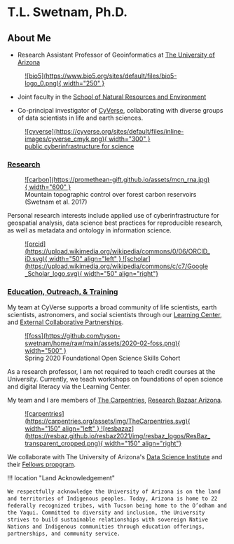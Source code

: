 # T.L. Swetnam, Ph.D. 


## About Me

* Research Assistant Professor of Geoinformatics at [The University of Arizona](https://www.bio5.org/people/tyson-l-swetnam) 

<figure markdown> 
  <a href="http://bio5.org/" rel="bio5">![bio5](https://www.bio5.org/sites/default/files/bio5-logo_0.png){ width="250" }
  </a>
</figure>

   * Joint faculty in the [School of Natural Resources and Environment](https://snre.arizona.edu)

* Co-principal investigator of [CyVerse](https://cyverse.org), collaborating with diverse groups of data scientists in life and earth sciences.

<figure markdown> 
  <a href="http://cyverse.org/" target="blank" rel="cyverse homepages">![cyverse](https://cyverse.org/sites/default/files/inline-images/cyverse_cmyk.png){ width="300" }
    <figcaption>public cyberinfrastructure for science</figcaption>
  </a>
</figure>

### [Research](./current_projects/)

<figure markdown>
  <a href="https://esajournals.onlinelibrary.wiley.com/doi/10.1002/ecs2.1797" target="blank" rel="carbon">![carbon](https://promethean-gift.github.io/assets/mcn_rna.jpg){ width="600" } </a>
    <figcaption>Mountain topographic control over forest carbon reservoirs (Swetnam et al. 2017)</figcaption>
</figure>

Personal research interests include applied use of cyberinfrastructure for geospatial analysis, data science best practices for reproducible research, as well 
as metadata and ontology in information science.

<figure markdown>
  <a href="http://orcid.org/0000-0002-6639-7181" target="blank" rel="orcid">![orcid](https://upload.wikimedia.org/wikipedia/commons/0/06/ORCID_iD.svg){ width="50" align="left" } </a>  <a href="https://scholar.google.com/citations?user=nanIeAYAAAAJ&hl=en" rel="Google Scholar Profile">![scholar](https://upload.wikimedia.org/wikipedia/commons/c/c7/Google_Scholar_logo.svg){ width="50" align="right"}
  </a>
</figure>

### [Education, Outreach, & Training](./teaching/)

My team at CyVerse supports a broad community of life scientists, earth scientists, astronomers, and social scientists through our [Learning Center](https://learning.cyverse.org), and [External Collaborative Partnerships](https://cyverse.org/ecp).

<figure markdown>
  <a href="https://learning.cyverse.org" target="blank" rel="foss">![foss](https://github.com/tyson-swetnam/home/raw/main/assets/2020-02-foss.png){ width="500" } </a>
    <figcaption>Spring 2020 Foundational Open Science Skills Cohort</figcaption>
</figure>

As a research professor, I am not required to teach credit courses at the University. Currently, we teach workshops on foundations of open science and digital literacy via the Learning Center.

My team and I are members of [The Carpentries](https://carpentries.org), [Research Bazaar Arizona](https://researchbazaar.arizona.edu/).

<figure markdown>
  <a href="https://carpentries.org/" target="blank" rel="carpentries">![carpentries](https://carpentries.org/assets/img/TheCarpentries.svg){ width="150" align="left" } </a>  <a href="https://researchbazaar.arizona.edu/" rel="resbazaz">![resbazaz](https://resbaz.github.io/resbaz2021/img/resbaz_logos/ResBaz_transparent_cropped.png){ width="150" align="right"}
  </a>
</figure>

We collaborate with The University of Arizona's [Data Science Institute](https://datascience.arizona.edu/) and their [Fellows propgram](https://datascience.arizona.edu/odss-office-data-science-services/data-science-fellows-program).

!!! location "Land Acknowledgement"

    We respectfully acknowledge the University of Arizona is on the land and territories of Indigenous peoples. Today, Arizona is home to 22 federally recognized tribes, with Tucson being home to the O’odham and the Yaqui. Committed to diversity and inclusion, the University strives to build sustainable relationships with sovereign Native Nations and Indigenous communities through education offerings, partnerships, and community service.
